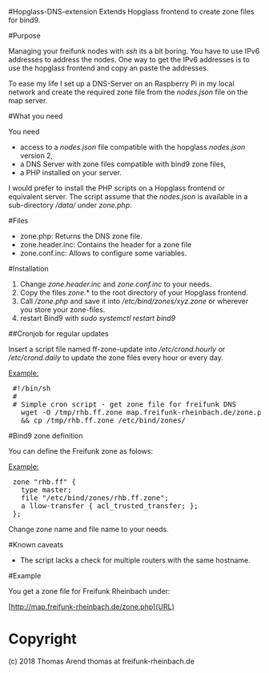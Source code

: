 #Hopglass-DNS-extension
Extends Hopglass frontend to create zone files for bind9.

#Purpose

Managing your freifunk nodes with *ssh* its a bit boring. You have to use IPv6 addresses to address the nodes. One way to get the IPv6 addresses is to use the hopglass frontend and copy an paste the addresses.

To ease my life I set up a DNS-Server on an Raspberry Pi in my local network and create the required zone file from the *nodes.json* file on the map server.

#What you need

You need 

* access to a *nodes.json* file compatible with the hopglass *nodes.json* version 2,
* a DNS Server with zone files compatible with bind9 zone files,
* a PHP installed on your server.

I would prefer to install the PHP scripts on a Hopglass frontend or equivalent server. The script assume that the *nodes.json* is available in a sub-directory */data/* under *zone.php*.  


#Files

* zone.php: Returns the DNS zone file.
* zone.header.inc: Contains the header for a zone file
* zone.conf.inc: Allows to configure some variables.

#Installation

1. Change *zone.header.inc* and *zone.conf.inc* to your needs.
2. Copy the files *zone.** to the root directory of your Hopglass frontend.
3. Call */zone.php* and save it into */etc/bind/zones/xyz.zone* or wherever you store your zone-files.
4. restart Bind9 with *sudo systemctl restart bind9*

##Cronjob for regular updates

Insert a script file named ff-zone-update into */etc/crond.hourly* or */etc/crond.daily* to update the zone files every hour or every day.

<u>Example:</u>

<pre>
 #!/bin/sh
 #
 # Simple cron script - get zone file for freifunk DNS
   wget -O /tmp/rhb.ff.zone map.freifunk-rheinbach.de/zone.php \
   && cp /tmp/rhb.ff.zone /etc/bind/zones/ 
</pre>

#Bind9 zone definition

You can define the Freifunk zone as folows:

<u>Example:</u>

<pre>
 zone "rhb.ff" {
   type master;
   file "/etc/bind/zones/rhb.ff.zone";
   a llow-transfer { acl_trusted_transfer; };
 };
</pre>

Change zone name and file name to your needs.

#Known caveats

* The script lacks a check for multiple routers with the same hostname.

#Example

You get a zone file for Freifunk Rheinbach under:

[http://map.freifunk-rheinbach.de/zone.php](URL)

# Copyright

(c) 2018 Thomas Arend
thomas at freifunk-rheinbach.de
